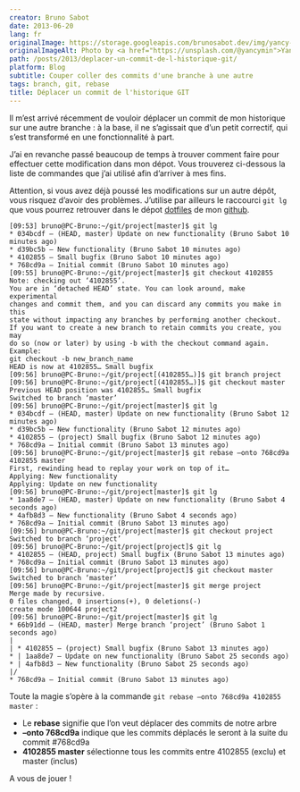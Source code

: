 ```yaml
---
creator: Bruno Sabot
date: 2013-06-20
lang: fr
originalImage: https://storage.googleapis.com/brunosabot.dev/img/yancy-min-842ofHC6MaI-unsplash.jpeg
originalImageAlt: Photo by <a href="https://unsplash.com/@yancymin">Yancy Min</a> on <a href="https://unsplash.com">Unsplash</a>.
path: /posts/2013/deplacer-un-commit-de-l-historique-git/
platform: Blog
subtitle: Couper coller des commits d'une branche à une autre
tags: branch, git, rebase
title: Déplacer un commit de l'historique GIT
---
```


Il m’est arrivé récemment de vouloir déplacer un commit de mon historique sur une autre branche : à la base, il ne s’agissait que d’un petit correctif, qui s’est transformé en une fonctionnalité à part.

J’ai en revanche passé beaucoup de temps à trouver comment faire pour effectuer cette modification dans mon dépot.
Vous trouverez ci-dessous la liste de commandes que j’ai utilisé afin d’arriver à mes fins.

Attention, si vous avez déjà poussé les modifications sur un autre dépôt, vous risquez d’avoir des problèmes.
J’utilise par ailleurs le raccourci `git lg` que vous pourrez retrouver dans le dépot [dotfiles](https://github.com/brunosabot/dotfiles) de mon [github](https://github.com/brunosabot/).

```text
[09:53] bruno@PC-Bruno:~/git/project[master]$ git lg
* 034bcdf – (HEAD, master) Update on new functionality (Bruno Sabot 10 minutes ago)
* d39bc5b – New functionality (Bruno Sabot 10 minutes ago)
* 4102855 – Small bugfix (Bruno Sabot 10 minutes ago)
* 768cd9a – Initial commit (Bruno Sabot 10 minutes ago)
[09:55] bruno@PC-Bruno:~/git/project[master]$ git checkout 4102855
Note: checking out ‘4102855’.
You are in ‘detached HEAD’ state. You can look around, make experimental
changes and commit them, and you can discard any commits you make in this
state without impacting any branches by performing another checkout.
If you want to create a new branch to retain commits you create, you may
do so (now or later) by using -b with the checkout command again. Example:
git checkout -b new_branch_name
HEAD is now at 4102855… Small bugfix
[09:56] bruno@PC-Bruno:~/git/project[(4102855…)]$ git branch project
[09:56] bruno@PC-Bruno:~/git/project[(4102855…)]$ git checkout master
Previous HEAD position was 4102855… Small bugfix
Switched to branch ‘master’
[09:56] bruno@PC-Bruno:~/git/project[master]$ git lg
* 034bcdf – (HEAD, master) Update on new functionality (Bruno Sabot 12 minutes ago)
* d39bc5b – New functionality (Bruno Sabot 12 minutes ago)
* 4102855 – (project) Small bugfix (Bruno Sabot 12 minutes ago)
* 768cd9a – Initial commit (Bruno Sabot 13 minutes ago)
[09:56] bruno@PC-Bruno:~/git/project[master]$ git rebase –onto 768cd9a 4102855 master
First, rewinding head to replay your work on top of it…
Applying: New functionality
Applying: Update on new functionality
[09:56] bruno@PC-Bruno:~/git/project[master]$ git lg
* 1aa8de7 – (HEAD, master) Update on new functionality (Bruno Sabot 4 seconds ago)
* 4afb8d3 – New functionality (Bruno Sabot 4 seconds ago)
* 768cd9a – Initial commit (Bruno Sabot 13 minutes ago)
[09:56] bruno@PC-Bruno:~/git/project[master]$ git checkout project
Switched to branch ‘project’
[09:56] bruno@PC-Bruno:~/git/project[project]$ git lg
* 4102855 – (HEAD, project) Small bugfix (Bruno Sabot 13 minutes ago)
* 768cd9a – Initial commit (Bruno Sabot 13 minutes ago)
[09:56] bruno@PC-Bruno:~/git/project[project]$ git checkout master
Switched to branch ‘master’
[09:56] bruno@PC-Bruno:~/git/project[master]$ git merge project
Merge made by recursive.
0 files changed, 0 insertions(+), 0 deletions(-)
create mode 100644 project2
[09:56] bruno@PC-Bruno:~/git/project[master]$ git lg
* 66b91dd – (HEAD, master) Merge branch ‘project’ (Bruno Sabot 1 seconds ago)
|
| * 4102855 – (project) Small bugfix (Bruno Sabot 13 minutes ago)
* | 1aa8de7 – Update on new functionality (Bruno Sabot 25 seconds ago)
* | 4afb8d3 – New functionality (Bruno Sabot 25 seconds ago)
|/
* 768cd9a – Initial commit (Bruno Sabot 13 minutes ago)
```

Toute la magie s’opère à la commande `git rebase –onto 768cd9a 4102855 master` :

- Le **rebase** signifie que l’on veut déplacer des commits de notre arbre
- **–onto 768cd9a** indique que les commits déplacés le seront à la suite du commit #768cd9a
- **4102855 master** sélectionne tous les commits entre 4102855 (exclu) et master (inclus)

A vous de jouer !
